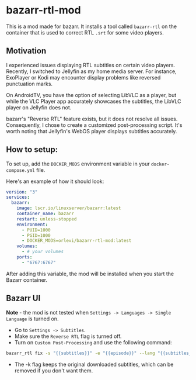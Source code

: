 # bazarr-rtl-mod
This is a mod made for bazarr.
It installs a tool called `bazarr-rtl` on the container that is used to correct RTL `.srt` for some video players.

## Motivation
I experienced issues displaying RTL subtitles on certain video players. Recently, I switched to Jellyfin as my home media server. For instance, ExoPlayer or Kodi may encounter display problems like reversed punctuation marks.

On AndroidTV, you have the option of selecting LibVLC as a player, but while the VLC Player app accurately showcases the subtitles, the LibVLC player on Jellyfin does not.

bazarr's "Reverse RTL" feature exists, but it does not resolve all issues. Consequently, I chose to create a customized post-processing script. It's worth noting that Jellyfin's WebOS player displays subtitles accurately.


## How to setup:
To set up, add the `DOCKER_MODS` environment variable in your `docker-compose.yml` file.

Here's an example of how it should look:
```yaml
version: "3"
services:
  bazarr:
    image: lscr.io/linuxserver/bazarr:latest
    container_name: bazarr
    restart: unless-stopped
    environment:
      - PUID=1000
      - PGID=1000
      - DOCKER_MODS=orlevi/bazarr-rtl-mod:latest
    volumes:
      - # your volumes
    ports:
      - "6767:6767"
```

After adding this variable, the mod will be installed when you start the Bazarr container.

## Bazarr UI
**Note** - the mod is not tested when `Settings -> Languages -> Single Language` is turned on.

* Go to `Settings -> Subtitles`.
* Make sure the `Reverse RTL` flag is turned off.
* Turn on `Custom Post-Processing` and use the following command:
```bash
bazarr_rtl fix -s "{{subtitles}}" -e "{{episode}}" --lang "{{subtitles_language_code2}}" -k
```
* The -k flag keeps the original downloaded subtitles, which can be removed if you don't want them.
